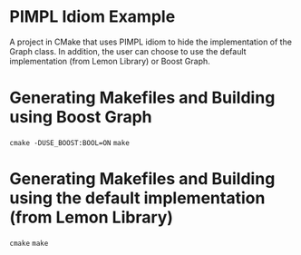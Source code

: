 # PIMPL Idiom Example
A project in CMake that uses PIMPL idiom to hide the implementation of the Graph class.
In addition, the user can choose to use the default implementation (from Lemon Library) or Boost Graph.

# Generating Makefiles and Building using Boost Graph
`cmake -DUSE_BOOST:BOOL=ON`
`make`

# Generating Makefiles and Building using the default implementation (from Lemon Library)
`cmake`
`make`
